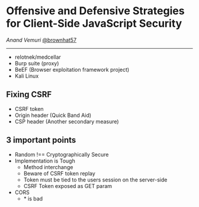 # Offensive and Defensive Strategies for Client-Side JavaScript Security
*Anand Vemuri* [@brownhat57]()

---

* relotnek/medcellar
* Burp suite (proxy)
* BeEF (Browser exploitation framework project)
* Kali Linux

## Fixing CSRF
* CSRF token
* Origin header (Quick Band Aid)
* CSP header (Another secondary measure)

## 3 important points
* Random !== Cryptographically Secure
* Implementation is Tough
  * Method interchange
  * Beware of CSRF token replay
  * Token must be tied to the users session on the server-side
  * CSRF Token exposed as GET param
* CORS
  * &ast; is bad
